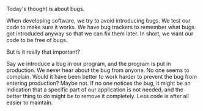 Today's thought is about bugs.

When developing software, we try to avoid introducing bugs. We test our code to
make sure it works. We have bug trackers to remember what bugs got introduced
anyway so that we can fix them later. In short, we want our code to be free of
bugs.

But is it really that important?

Say we introduce a bug in our program, and the program is put in production.
We never hear about the bug from anyone. No one seems to complain. Would it
have been better to work harder to prevent the bug from entering production?
Maybe not. If no one notices the bug, it might be an indication that a specific
part of our application is not needed, and the better thing to do might be to
remove it completely. Less code is after all easier to maintain.
